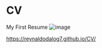 # CV
My First Resume
![image](https://user-images.githubusercontent.com/64511429/138816771-3661f5f8-76c1-4025-ac08-37b75b2ca7ff.png)


https://reynaldodalog7.github.io/CV/
